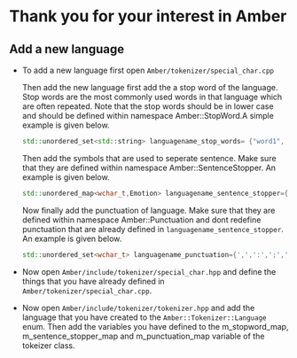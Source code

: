 # Thank you for your interest in Amber

## Add a new language

-   To add a new language first open ``Amber/tokenizer/special_char.cpp``
    
    Then add the new language first add the a stop word of the language. Stop words are the most commonly used words in that language which are often repeated. Note that the stop words should be in lower case and should be defined within namespace Amber::StopWord.A simple example is given below.
        
    ```cpp
    std::unordered_set<std::string> languagename_stop_words= {"word1", "word2", "word3"};
    ```

    Then add the symbols that are used to seperate sentence. Make sure that they are defined within  namespace Amber::SentenceStopper. An example is given below.

    ```cpp
    std::unordered_map<wchar_t,Emotion> languagename_sentence_stopper={{'.',TypeOfSentence},{'\n',None},{'\r',None}};
    ```

    Now finally add the punctuation of language. Make sure that they are defined within namespace Amber::Punctuation and dont redefine punctuation that are already defined in ``languagename_sentence_stopper``. An example is given below.

    ```cpp
    std::unordered_set<wchar_t> languagename_punctuation={',',':',';','\'}
    ```

- Now open ``Amber/include/tokenizer/special_char.hpp`` and define the things that you have already defined in ``Amber/tokenizer/special_char.cpp``.

- Now open ``Amber/include/tokenizer/tokenizer.hpp`` and add the language that you have created to the ``Amber::Tokenizer::Language`` enum. Then add the variables you have defined to the m_stopword_map, m_sentence_stopper_map and m_punctuation_map variable of the tokeizer class.


